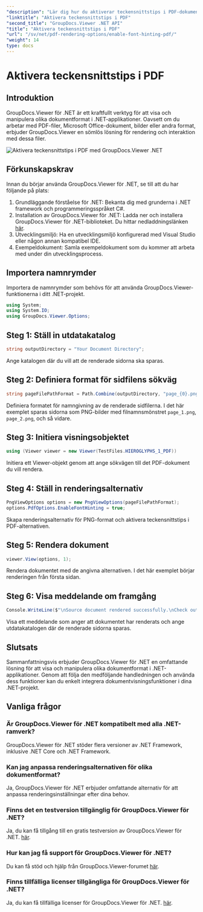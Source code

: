 ```yaml
---
"description": "Lär dig hur du aktiverar teckensnittstips i PDF-dokument med GroupDocs.Viewer för .NET. Följ vår steg-för-steg-handledning för sömlös integration."
"linktitle": "Aktivera teckensnittstips i PDF"
"second_title": "GroupDocs.Viewer .NET API"
"title": "Aktivera teckensnittstips i PDF"
"url": "/sv/net/pdf-rendering-options/enable-font-hinting-pdf/"
"weight": 14
type: docs
---
```

# Aktivera teckensnittstips i PDF

## Introduktion
GroupDocs.Viewer för .NET är ett kraftfullt verktyg för att visa och manipulera olika dokumentformat i .NET-applikationer. Oavsett om du arbetar med PDF-filer, Microsoft Office-dokument, bilder eller andra format, erbjuder GroupDocs.Viewer en sömlös lösning för rendering och interaktion med dessa filer.

![Aktivera teckensnittstips i PDF med GroupDocs.Viewer .NET](/viewer/pdf-rendering-options/enable-font-hinting-in-pdf.png)

## Förkunskapskrav
Innan du börjar använda GroupDocs.Viewer för .NET, se till att du har följande på plats:
1. Grundläggande förståelse för .NET: Bekanta dig med grunderna i .NET framework och programmeringsspråket C#.
2. Installation av GroupDocs.Viewer för .NET: Ladda ner och installera GroupDocs.Viewer för .NET-biblioteket. Du hittar nedladdningslänken [här](https://releases.groupdocs.com/viewer/net/).
3. Utvecklingsmiljö: Ha en utvecklingsmiljö konfigurerad med Visual Studio eller någon annan kompatibel IDE.
4. Exempeldokument: Samla exempeldokument som du kommer att arbeta med under din utvecklingsprocess.

## Importera namnrymder
Importera de namnrymder som behövs för att använda GroupDocs.Viewer-funktionerna i ditt .NET-projekt.

```csharp
using System;
using System.IO;
using GroupDocs.Viewer.Options;
```
## Steg 1: Ställ in utdatakatalog
```csharp
string outputDirectory = "Your Document Directory";
```
Ange katalogen där du vill att de renderade sidorna ska sparas.
## Steg 2: Definiera format för sidfilens sökväg
```csharp
string pageFilePathFormat = Path.Combine(outputDirectory, "page_{0}.png");
```
Definiera formatet för namngivning av de renderade sidfilerna. I det här exemplet sparas sidorna som PNG-bilder med filnamnsmönstret `page_1.png`, `page_2.png`, och så vidare.
## Steg 3: Initiera visningsobjektet
```csharp
using (Viewer viewer = new Viewer(TestFiles.HIEROGLYPHS_1_PDF))
```
Initiera ett Viewer-objekt genom att ange sökvägen till det PDF-dokument du vill rendera.
## Steg 4: Ställ in renderingsalternativ
```csharp
PngViewOptions options = new PngViewOptions(pageFilePathFormat);
options.PdfOptions.EnableFontHinting = true;
```
Skapa renderingsalternativ för PNG-format och aktivera teckensnittstips i PDF-alternativen.
## Steg 5: Rendera dokument
```csharp
viewer.View(options, 1);
```
Rendera dokumentet med de angivna alternativen. I det här exemplet börjar renderingen från första sidan.
## Steg 6: Visa meddelande om framgång
```csharp
Console.WriteLine($"\nSource document rendered successfully.\nCheck output in {outputDirectory}.");
```
Visa ett meddelande som anger att dokumentet har renderats och ange utdatakatalogen där de renderade sidorna sparas.

## Slutsats
Sammanfattningsvis erbjuder GroupDocs.Viewer för .NET en omfattande lösning för att visa och manipulera olika dokumentformat i .NET-applikationer. Genom att följa den medföljande handledningen och använda dess funktioner kan du enkelt integrera dokumentvisningsfunktioner i dina .NET-projekt.
## Vanliga frågor
### Är GroupDocs.Viewer för .NET kompatibelt med alla .NET-ramverk?
GroupDocs.Viewer för .NET stöder flera versioner av .NET Framework, inklusive .NET Core och .NET Framework.
### Kan jag anpassa renderingsalternativen för olika dokumentformat?
Ja, GroupDocs.Viewer för .NET erbjuder omfattande alternativ för att anpassa renderingsinställningar efter dina behov.
### Finns det en testversion tillgänglig för GroupDocs.Viewer för .NET?
Ja, du kan få tillgång till en gratis testversion av GroupDocs.Viewer för .NET. [här](https://releases.groupdocs.com/).
### Hur kan jag få support för GroupDocs.Viewer för .NET?
Du kan få stöd och hjälp från GroupDocs.Viewer-forumet [här](https://forum.groupdocs.com/c/viewer/9).
### Finns tillfälliga licenser tillgängliga för GroupDocs.Viewer för .NET?
Ja, du kan få tillfälliga licenser för GroupDocs.Viewer för .NET. [här](https://purchase.groupdocs.com/temporary-license/).